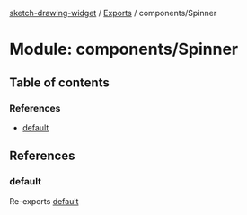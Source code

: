 [sketch-drawing-widget](../README.md) / [Exports](../modules.md) / components/Spinner

# Module: components/Spinner

## Table of contents

### References

- [default](components_Spinner.md#default)

## References

### default

Re-exports [default](components_Spinner_Spinner.md#default)
